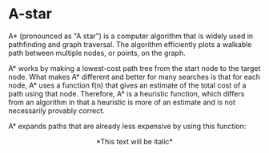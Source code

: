 # A-star

A* (pronounced as "A star") is a computer algorithm that is widely used in pathfinding and graph traversal. The algorithm efficiently plots a walkable path between multiple nodes, or points, on the graph. 

A* works by making a lowest-cost path tree from the start node to the target node. What makes A* different and better for many searches is that for each node, A* uses a function f(n) that gives an estimate of the total cost of a path using that node. Therefore, A* is a heuristic function, which differs from an algorithm in that a heuristic is more of an estimate and is not necessarily provably correct. 

A* expands paths that are already less expensive by using this function: 

<p align="center"> *This text will be italic* </p>
